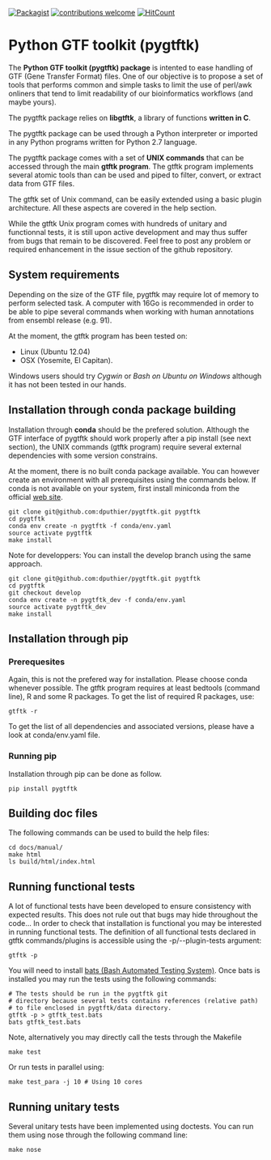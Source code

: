 [![Packagist](https://img.shields.io/packagist/l/doctrine/orm.svg)](https://github.com/dputhier/gtftk) [![contributions welcome](https://img.shields.io/badge/contributions-welcome-brightgreen.svg?style=flat)](https://github.com/dputhier/gtftk/issues) [![HitCount](http://hits.dwyl.io/puthier/gtftk.svg)](http://hits.dwyl.io/puthier/gtftk)

# Python GTF toolkit (pygtftk)


The **Python GTF toolkit (pygtftk) package** is intented to ease handling of GTF (Gene Transfer Format) files. One of our objective is to propose a set of tools that performs common and simple tasks to limit the use of perl/awk onliners that tend to limit readability of our bioinformatics workflows (and maybe yours). 

The pygtftk package relies on **libgtftk**, a library of functions **written in C**.

The pygtftk package can be used through a Python interpreter or imported in any Python programs written for Python 2.7 language. 

The pygtftk package comes with a set of **UNIX commands** that can be accessed through the main **gtftk  program**. The gtftk program implements several atomic tools than can be used and piped to filter, convert, or extract data from GTF files.

The gtftk set of Unix command, can be easily extended using a basic plugin architecture. All these aspects are covered in the help section.

While the gtftk Unix program comes with hundreds of unitary and functionnal tests, it is still upon  active development and may thus suffer from bugs that remain to be discovered. Feel free to post any problem or required enhancement in the issue section of the github repository. 

## System requirements

Depending on the size of the GTF file, pygtftk may require lot of memory to perform selected task. A computer with 16Go is recommended in order to be able to pipe several commands when working with human annotations from ensembl release (e.g. 91).

At the moment, the gtftk program has been tested on:

- Linux (Ubuntu 12.04)
- OSX (Yosemite, El Capitan).

Windows users should try *Cygwin* or *Bash on Ubuntu on Windows* although it has not been tested in our hands.


## Installation through conda package building

Installation through **conda** should be the prefered solution. Although the GTF interface of pygtftk should work properly after a pip install (see next section), the UNIX commands (gtftk program) require several external dependencies with some version constrains.

At the moment, there is no built conda package available. You can however create an environment with all prerequisites using the commands below.
If conda is not available on your system, first install miniconda from the official [web site](http://conda.pydata.org/miniconda.html).

    git clone git@github.com:dputhier/pygtftk.git pygtftk
    cd pygtftk
    conda env create -n pygtftk -f conda/env.yaml
    source activate pygtftk
    make install

Note for developpers: You can install the develop branch using the same approach.

    git clone git@github.com:dputhier/pygtftk.git pygtftk
    cd pygtftk
    git checkout develop
    conda env create -n pygtftk_dev -f conda/env.yaml
    source activate pygtftk_dev
    make install
    
## Installation through pip 

### Prerequesites
 
Again, this is not the prefered way for installation. Please choose conda whenever possible. The gtftk program requires at least bedtools (command line), R and some R packages. To get the list of required R packages, use:

    gtftk -r 

To get the list of all dependencies and associated versions, please have a look at conda/env.yaml file.

### Running pip 

Installation through pip can be done as follow.


    pip install pygtftk
    
   

## Building doc files

The following commands can be used to build the help files:

    cd docs/manual/
    make html
    ls build/html/index.html
    
## Running functional tests

A lot of functional tests have been developed to ensure consistency with expected results. This does not rule out that bugs may hide throughout the code... In order to check that installation is functional you may be interested in running functional tests. The definition of all functional tests declared in  gtftk commands/plugins is accessible using the -p/--plugin-tests argument:

    gtftk -p

You will need to install [bats (Bash Automated Testing System)](https://github.com/sstephenson/bats). Once bats is installed you may run the tests using the following commands:

    # The tests should be run in the pygtftk git
    # directory because several tests contains references (relative path)
    # to file enclosed in pygtftk/data directory.
    gtftk -p > gtftk_test.bats
    bats gtftk_test.bats

Note, alternatively you may directly call the tests through the Makefile

    make test

Or run tests in parallel using:

    make test_para -j 10 # Using 10 cores
        
## Running unitary tests

Several unitary tests have been implemented using doctests. You can run them using nose through the following command line:

    make nose
